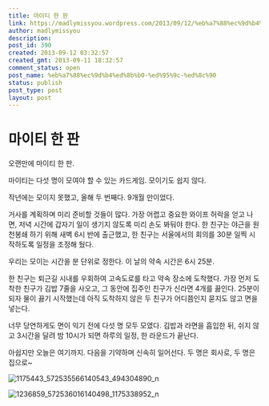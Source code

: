 ```yaml
---
title: 마이티 한 판
link: https://madlymissyou.wordpress.com/2013/09/12/%eb%a7%88%ec%9d%b4%ed%8b%b0-%ed%95%9c-%ed%8c%90/
author: madlymissyou
description: 
post_id: 390
created: 2013-09-12 03:32:57
created_gmt: 2013-09-11 18:32:57
comment_status: open
post_name: %eb%a7%88%ec%9d%b4%ed%8b%b0-%ed%95%9c-%ed%8c%90
status: publish
post_type: post
layout: post
---
```


# 마이티 한 판

오랜만에 마이티 한 판.

마이티는 다섯 명이 모여야 할 수 있는 카드게임. 모이기도 쉽지 않다.

작년에는 모이지 못했고, 올해 두 번째다. 9개월 만이었다.

거사를 계획하며 미리 준비할 것들이 많다. 가장 어렵고 중요한 와이프 허락을 얻고 나면, 저녁 시간에 갑자기 일이 생기지 않도록 미리 손도 봐둬야 한다. 한 친구는 야근을 원천봉쇄 하기 위해 새벽 6시 반에 출근했고, 한 친구는 서울에서의 회의를 30분 일찍 시작하도록 일정을 조정해 뒀다.

우리는 모이는 시간을 분 단위로 정한다. 이 날의 약속 시간은 6시 25분.

한 친구는 퇴근길 시내를 우회하여 고속도로를 타고 약속 장소에 도착했다. 가장 먼저 도착한 친구가 김밥 7줄을 사오고, 그 동안에 집주인 친구가 신라면 4개를 끓인다. 25분이 되자 물이 끓기 시작했는데 아직 도착하지 않은 두 친구가 어디쯤인지 묻지도 않고 면을 넣는다.

너무 당연하게도 면이 익기 전에 다섯 명 모두 모였다. 김밥과 라면을 흡입한 뒤, 쉬지 않고 3시간을 달려 밤 10시가 되면 하루의 일정, 한 라운드가 끝난다.

아쉽지만 오늘은 여기까지. 다음을 기약하며 신속히 일어선다. 두 명은 회사로, 두 명은 집으로~

![1175443_572535566140543_494304890_n](http://madlymissyou.files.wordpress.com/2013/09/1175443_572535566140543_494304890_n.jpg?w=611)

![1236859_572536016140498_1175338952_n](http://madlymissyou.files.wordpress.com/2013/09/1236859_572536016140498_1175338952_n1.jpg?w=611)